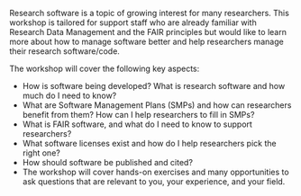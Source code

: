 Research software is a topic of growing interest for many researchers. This workshop is tailored for support staff who are already familiar with Research Data Management and the FAIR principles but would like to learn more about how to manage software better and help researchers manage their research software/code. 

The workshop will cover the following key aspects:

- How is software being developed? What is research software and how much do I need to know?
- What are Software Management Plans (SMPs) and how can researchers benefit from them? How can I help researchers to fill in SMPs?
- What is FAIR software, and what do I need to know to support researchers?
- What software licenses exist and how do I help researchers pick the right one?
- How should software be published and cited?
- The workshop will cover hands-on exercises and many opportunities to ask questions that are relevant to you, your experience, and your field. 
